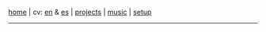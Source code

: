 [home](index) \|
cv: [en](cven) & [es](cves) \|
[projects](projects) \|
[music](music) \|
[setup](setup)

---
